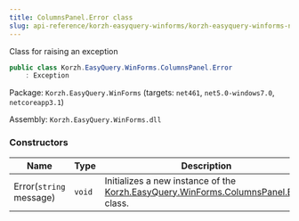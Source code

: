 ```yaml
---
title: ColumnsPanel.Error class
slug: api-reference/korzh-easyquery-winforms/korzh-easyquery-winforms-namespace/columnspanel-error-class
---
```



Class for raising an exception
```csharp
public class Korzh.EasyQuery.WinForms.ColumnsPanel.Error
    : Exception

```
Package: `Korzh.EasyQuery.WinForms` (targets: `net461`, `net5.0-windows7.0`, `netcoreapp3.1`)

Assembly: `Korzh.EasyQuery.WinForms.dll`

### Constructors

| Name | Type | Description | 
| --- | --- | --- | 
| Error(`string` message) | `void` | Initializes a new instance of the [Korzh.EasyQuery.WinForms.ColumnsPanel.Error](/api-reference/korzh-easyquery-winforms/korzh-easyquery-winforms-namespace/columnspanel-class) class. |
